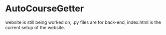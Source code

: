 # AutoCourseGetter
website is still being worked on, .py files are for back-end, index.html is the current setup of the website.
